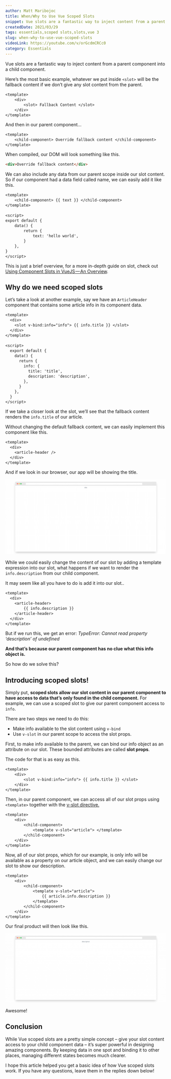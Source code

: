 ```yaml
---
author: Matt Maribojoc
title: When/Why to Use Vue Scoped Slots
snippet: Vue slots are a fantastic way to inject content from a parent component into a child component. Learn better from videos? Check out full Youtube video to Vue…
createdDate: 2021/03/29
tags: essentials,scoped slots,slots,vue 3
slug: when-why-to-use-vue-scoped-slots
videoLink: https://youtube.com/v/orGcdmCRCc0
category: Essentials
---
```


Vue slots are a fantastic way to inject content from a parent component into a child component.

Here’s the most basic example, whatever we put inside `<slot>` will be the fallback content if we don’t give any slot content from the parent.

```vue
<template>
    <div>
        <slot> Fallback Content </slot>
    </div>
</template>
```

And then in our parent component…

```vue
<template>
    <child-component> Override fallback content </child-component>
</template>
```

When compiled, our DOM will look something like this.

```html
<div>Override fallback content</div>
```

We can also include any data from our parent scope inside our slot content. So if our component had a data field called name, we can easily add it like this.

```vue
<template>
    <child-component> {{ text }} </child-component>
</template>

<script>
export default {
    data() {
        return {
            text: 'hello world',
        }
    },
}
</script>
```

This is just a brief overview, for a more in-depth guide on slot, check out [Using Component Slots in VueJS — An Overview](https://learnvue.co/2019/12/using-component-slots-in-vuejs%e2%80%8a-%e2%80%8aan-overview/).

## Why do we need scoped slots

Let’s take a look at another example, say we have an `ArticleHeader` component that contains some article info in its component data.

```vue{}[ArticleHeader.vue]
<template>
  <div>
    <slot v-bind:info="info"> {{ info.title }} </slot>
  </div>
</template>

<script>
  export default {
    data() {
      return {
        info: {
          title: 'title',
          description: 'description',
        },
      }
    },
  }
</script>
```

If we take a closer look at the slot, we’ll see that the fallback content renders the `info.title` of our article.

Without changing the default fallback content, we can easily implement this component like this.

```vue{}[ParentComponent.vue]
<template>
  <div>
    <article-header />
  </div>
</template>
```

And if we look in our browser, our app will be showing the title.

![](img/ex-1.png)

While we could easily change the content of our slot by adding a template expression into our slot, what happens if we want to render the `info.description` from our child component.

It may seem like all you have to do is add it into our slot..

```vue{}[ParentComponent.vue]
<template>
  <div>
    <article-header>
        {{ info.description }}
    </article-header>
  </div>
</template>
```

But if we run this, we get an error: _TypeError: Cannot read property ‘description’ of undefined_

**And that’s because our parent component has no clue what this info object is.**

So how do we solve this?

## Introducing scoped slots!

Simply put, **scoped slots allow our slot content in our parent component to have access to data that’s only found in the child component.** For example, we can use a scoped slot to give our parent component access to `info`.

There are two steps we need to do this:

-   Make info available to the slot content using `v-bind`
-   Use `v-slot` in our parent scope to access the slot props.

First, to make info available to the parent, we can bind our info object as an attribute on our slot. These bounded attributes are called **slot props**.

The code for that is as easy as this.

```vue{}[ArticleHeader.vue]
<template>
    <div>
        <slot v-bind:info="info"> {{ info.title }} </slot>
    </div>
</template>
```

Then, in our parent component, we can access all of our slot props using `<template>` together with the [v-slot directive.](https://vuejs.org/v2/guide/components-slots.html)

```vue{}[ParentComponent.vue]]
<template>
    <div>
        <child-component>
            <template v-slot="article"> </template>
        </child-component>
    </div>
</template>
```

Now, all of our slot props, which for our example, is only info will be available as a property on our article object, and we can easily change our slot to show our description.

```vue{}[ParentComponent.vue]
<template>
    <div>
        <child-component>
            <template v-slot="article">
                {{ article.info.description }}
            </template>
        </child-component>
    </div>
</template>
```

Our final product will then look like this.

![](img/result.png)

Awesome!

## Conclusion

While Vue scoped slots are a pretty simple concept – give your slot content access to your child component data – it’s super powerful in designing amazing components. By keeping data in one spot and binding it to other places, managing different states becomes much clearer.

I hope this article helped you get a basic idea of how Vue scoped slots work. If you have any questions, leave them in the replies down below!
